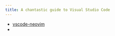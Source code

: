 ```yaml
---
title: A chantastic guide to Visual Studio Code
---
```


- [vscode-neovim](https://github.com/vscode-neovim/vscode-neovim)
- 